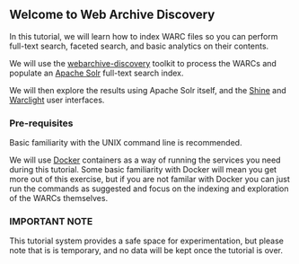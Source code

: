 Welcome to Web Archive Discovery
--------------------------------

In this tutorial, we will learn how to index WARC files so you can perform full-text search, faceted search, and basic analytics on their contents.

We will use the [webarchive-discovery](https://github.com/ukwa/webarchive-discovery) toolkit to process the WARCs and populate an [Apache Solr](https://lucene.apache.org/solr/) full-text search index.

We will then explore the results using Apache Solr itself, and the [Shine](https://github.com/ukwa/shine) and [Warclight](https://github.com/archivesunleashed/warclight) user interfaces.

### Pre-requisites ###

Basic familiarity with the UNIX command line is recommended.

We will use [Docker](https://www.docker.com/) containers as a way of running the services you need during this tutorial. Some basic familiarity with Docker will mean you get more out of this exercise, but if you are not familar with Docker you can just run the commands as suggested and focus on the indexing and exploration of the WARCs themselves.


### IMPORTANT NOTE ###

This tutorial system provides a safe space for experimentation, but please note that is is temporary, and no data will be kept once the tutorial is over.